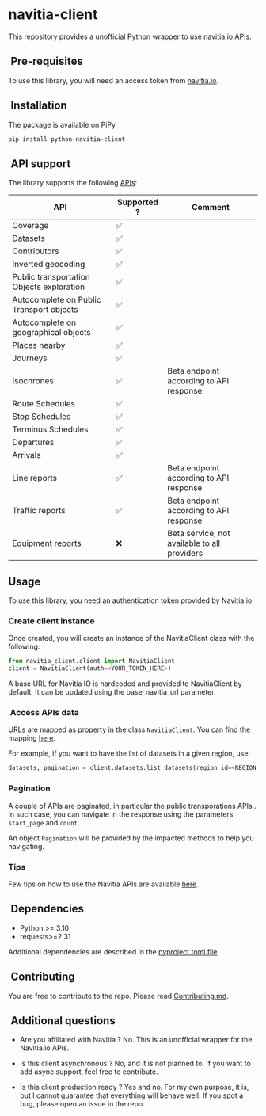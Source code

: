 # navitia-client

This repository provides a unofficial Python wrapper to use [navitia.io APIs](https://doc.navitia.io).

##  Pre-requisites

To use this library, you will need an access token from [navitia.io](https://navitia.io/tarifs/).

##  Installation

The package is available on PiPy

```bash
pip install python-navitia-client
```

##  API support

The library supports the following [APIs](https://doc.navitia.io/#api-catalog):

| API                                       | Supported ? | Comment                                      |
| ----------------------------------------- | ----------- | -------------------------------------------- |
| Coverage                                  | ✅           |                                              |
| Datasets                                  | ✅           |                                              |
| Contributors                              | ✅           |                                              |
| Inverted geocoding                        | ✅           |                                              |
| Public transportation Objects exploration | ✅           |                                              |
| Autocomplete on Public Transport objects  | ✅           |                                              |
| Autocomplete on geographical objects      | ✅           |                                              |
| Places nearby                             | ✅           |                                              |
| Journeys                                  | ✅           |                                              |
| Isochrones                                | ✅           | Beta endpoint according to API response      |
| Route Schedules                           | ✅           |                                              |
| Stop Schedules                            | ✅           |                                              |
| Terminus Schedules                        | ✅           |                                              |
| Departures                                | ✅           |                                              |
| Arrivals                                  | ✅           |                                              |
| Line reports                              | ✅           | Beta endpoint according to API response      |
| Traffic reports                           | ✅           | Beta endpoint according to API response      |
| Equipment reports                         | ❌           | Beta service, not available to all providers |

## Usage

To use this library, you need an authentication token provided by Navitia.io.

### Create client instance

Once created, you will create an instance of the NavitiaClient class with the following:

```python
from navitia_client.client import NavitiaClient
client = NavitiaClient(auth=<YOUR_TOKEN_HERE>)
```

A base URL for Navitia IO is hardcoded and provided to NavitiaClient by default. It can be updated using the base_navitia_url parameter.

###  Access APIs data

URLs are mapped as property in the class `NavitiaClient`. You can find the mapping [here](docs/api_support/).

For example, if you want to have the list of datasets in a given region, use:

```python
datasets, pagination = client.datasets.list_datasets(region_id=<REGION_ID>)
```

### Pagination

A couple of APIs are paginated, in particular the public transporations APIs.. In such case, you can navigate in the response using the parameters `start_page` and `count`.

An object `Pagination` will be provided by the impacted methods to help you navigating.

### Tips

Few tips on how to use the Navitia APIs are available [here](docs/few_tips.md).

##  Dependencies

* Python >= 3.10
* requests>=2.31

Additional dependencies are described in the [pyproject.toml file](pyproject.toml).

##  Contributing

You are free to contribute to the repo. Please read [Contributing.md](docs/CONTRIBUTING.md).

##  Additional questions

* Are you affiliated with Navitia ?
No. This is an unofficial wrapper for the Navitia.io APIs.

* Is this client asynchronous ?
No, and it is not planned to. If you want to add async support, feel free to contribute.

* Is this client production ready ?
Yes and no. For my own purpose, it is, but I cannot guarantee that everything will behave well. If you spot a bug, please open an issue in the repo.
